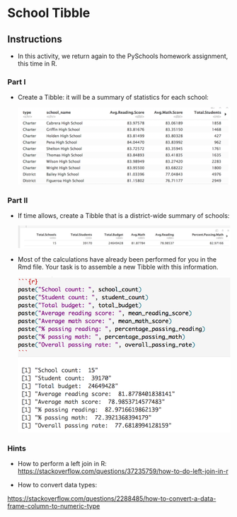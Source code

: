 # School Tibble

## Instructions

* In this activity, we return again to the PySchools homework assignment, this time in R.

### Part I

* Create a Tibble: it will be a summary of statistics for each school:

  ![school.png](Images/school.png)

### Part II

* If time allows, create a Tibble that is a district-wide summary of schools:

  ![district.png](Images/district.png)


* Most of the calculations have already been performed for you in the Rmd file. Your task is to assemble a new Tibble with this information.

  ![data.png](Images/data.png)

### Hints

* How to perform a left join in R: <https://stackoverflow.com/questions/37235759/how-to-do-left-join-in-r>  

* How to convert data types:

<https://stackoverflow.com/questions/2288485/how-to-convert-a-data-frame-column-to-numeric-type>  

